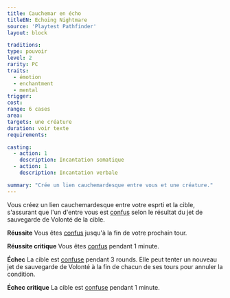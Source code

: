 ```yaml
---
title: Cauchemar en écho
titleEN: Echoing Nightmare
source: 'Playtest Pathfinder'
layout: block

traditions:
type: pouvoir
level: 2
rarity: PC
traits:
  - émotion
  - enchantment
  - mental
trigger: 
cost: 
range: 6 cases
area: 
targets: une créature
duration: voir texte
requirements: 

casting:
  - action: 1
    description: Incantation somatique
  - action: 1
    description: Incantation verbale

summary: "Crée un lien cauchemardesque entre vous et une créature."
---
```

Vous créez un lien cauchemardesque entre votre esprti et la cible, s'assurant que l'un d'entre vous est [confus](/conditions/confus.html) selon le résultat du jet de sauvegarde de Volonté de la cible.

**Réussite** Vous êtes [confus](/conditions/confus.html) jusqu'à la fin de votre prochain tour.

**Réussite critique** Vous êtes [confus](/conditions/confus.html) pendant 1 minute.

**Échec** La cible est [confuse](/conditions/confus.html) pendant 3 rounds. Elle peut tenter un nouveau jet de sauvegarde de Volonté à la fin de chacun de ses tours pour annuler la condition.

**Échec critique** La cible est [confuse](/conditions/confus.html) pendant 1 minute.
